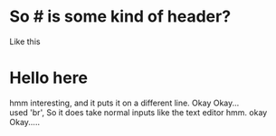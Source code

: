 # So # is some kind of header?
Like this <h1>Hello here </h1> 
hmm interesting, and it puts it on a different line. Okay Okay...<br>
used 'br', So it does take normal inputs like the text editor hmm. okay Okay.....
